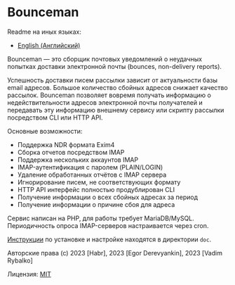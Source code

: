 Bounceman
=========

Readme на иных языках:
* [English (Английский)](README.md)

Bounceman — это сборщик почтовых уведомлений о неудачных попытках доставки электронной почты (bounces, non-delivery reports).

Успешность доставки писем рассылки зависит от актуальности базы email адресов. 
Большое количество сбойных адресов снижает качество рассылок. 
Bounceman позволяет вовремя получать информацию о недействительности адресов электронной почты получателей и передавать эту информацию внешнему сервису или скрипту рассылки посредством CLI или HTTP API.

Основные возможности:

* Поддержка NDR формата Exim4
* Сборка отчетов посредством IMAP
* Поддержка нескольких аккаунтов IMAP
* IMAP-аутентификация с паролем (PLAIN/LOGIN)
* Удаление обработанных отчётов с IMAP сервера
* Игнорирование писем, не соответствующих формату
* HTTP API интерфейс полностью продублирован CLI
* Получение информации о всех сбойных адресах за период
* Получение информации о причине сбоя для адреса

Сервис написан на PHP, для работы требует MariaDB/MySQL. Периодичность опроса IMAP-серверов настраивается через cron.

[Инструкции](dec/INSTALL.ru.md) по установке и настройке находятся в директории `doc`.

Авторские права (с) 2023 [Habr], 2023 [Egor Derevyankin], 2023 [Vadim Rybalko]

Лицензия: [MIT](LICENSE)
